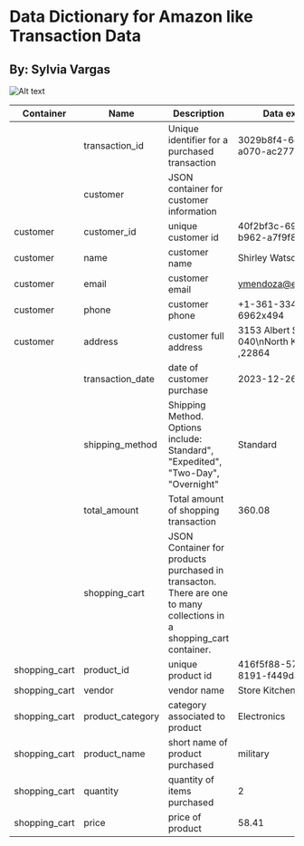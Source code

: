 # Data Dictionary for Amazon like Transaction Data
## By: Sylvia Vargas

![Alt text](image3.png)


|Container| Name| Description | Data example|
| ---- | ---- | ---- | ----|
 || transaction_id| Unique identifier for a purchased transaction|  3029b8f4-6e3f-4807-a070-ac277465a771||
 ||customer| JSON container for customer information
|customer| customer_id| unique customer id| 40f2bf3c-691a-4901-b962-a7f9f8e5ab60|
|customer| name| customer name |  Shirley Watson||
|customer| email| customer email|  ymendoza@example.com|
|customer|phone| customer phone|  +1-361-334-6962x494|
|customer| address|customer full address| 3153 Albert Streets Suite 040\nNorth Kyleton, WI ,22864|
 ||transaction_date|date of customer purchase |2023-12-26|
 ||shipping_method| Shipping Method.  Options include: Standard", "Expedited", "Two-Day", "Overnight" |Standard||
 ||total_amount| Total amount of shopping transaction |  360.08|
 ||shopping_cart|JSON Container for products purchased in transacton.   There are one to many collections in a shopping_cart container. | |
|shopping_cart|    product_id| unique product id| 416f5f88-57c3-4104-8191-f449da408803|
|shopping_cart|    vendor| vendor name| Store Kitchen Appliances|
|shopping_cart|  product_category| category associated to product| Electronics|
|shopping_cart|  product_name| short name of product purchased | military|
|shopping_cart|  quantity| quantity of items purchased| 2|
|shopping_cart|  price|price of product| 58.41|
